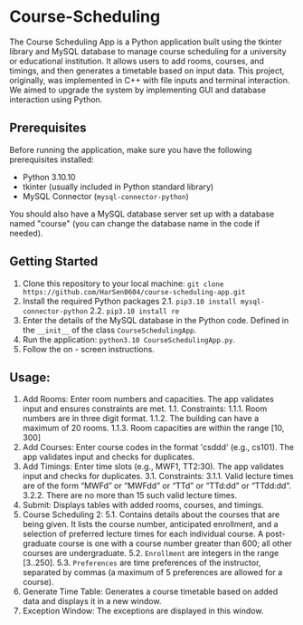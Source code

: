 # Course-Scheduling
The Course Scheduling App is a Python application built using the tkinter library and MySQL database to manage course scheduling for a university or educational institution. It allows users to add rooms, courses, and timings, and then generates a timetable based on input data. This project, originally, was implemented in C++ with file inputs and terminal interaction. We aimed to upgrade the system by implementing GUI and database interaction using Python.

## Prerequisites

Before running the application, make sure you have the following prerequisites installed:

- Python 3.10.10
- tkinter (usually included in Python standard library)
- MySQL Connector (`mysql-connector-python`)

You should also have a MySQL database server set up with a database named "course" (you can change the database name in the code if needed).

## Getting Started
1. Clone this repository to your local machine: `git clone https://github.com/HarSen0604/course-scheduling-app.git`
2. Install the required Python packages
   2.1. `pip3.10 install mysql-connector-python`
   2.2. `pip3.10 install re`
3. Enter the details of the MySQL database in the Python code. Defined in the `__init__` of the class `CourseSchedulingApp`.
4. Run the application: `python3.10 CourseSchedulingApp.py`.
5. Follow the on - screen instructions.

## Usage:
1. Add Rooms: Enter room numbers and capacities. The app validates input and ensures constraints are met.
   1.1. Constraints:
     1.1.1. Room numbers are in three digit format.
     1.1.2. The building can have a maximum of 20 rooms.
     1.1.3. Room capacities are within the range [10, 300]
2. Add Courses: Enter course codes in the format 'csddd' (e.g., cs101). The app validates input and checks for duplicates.
3. Add Timings: Enter time slots (e.g., MWF1, TT2:30). The app validates input and checks for duplicates.
   3.1. Constraints:
     3.1.1. Valid lecture times are of the form “MWFd” or “MWFdd” or “TTd” or “TTd:dd” or “TTdd:dd”.
     3.2.2. There are no more than 15 such valid lecture times.
4. Submit: Displays tables with added rooms, courses, and timings.
5. Course Scheduling 2:
   5.1. Contains details about the courses that are being given. It lists the course number, anticipated enrollment, and a selection of preferred lecture times for each individual course. A post-graduate course is one with a course number greater than 600; all other courses are undergraduate.
   5.2. `Enrollment` are integers in the range [3..250].
   5.3. `Preferences` are time preferences of the instructor, separated by commas (a maximum of 5 preferences are allowed for a course).
6. Generate Time Table: Generates a course timetable based on added data and displays it in a new window.
7. Exception Window: The exceptions are displayed in this window.
